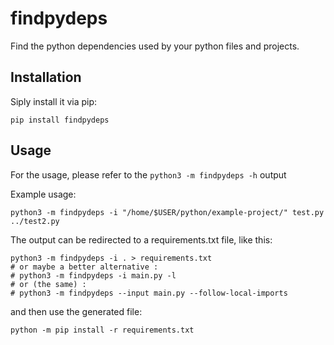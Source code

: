 # findpydeps
Find the python dependencies used by your python files and projects.

## Installation
Siply install it via pip:
```
pip install findpydeps
```

## Usage
For the usage, please refer to the `python3 -m findpydeps -h` output

Example usage:
```
python3 -m findpydeps -i "/home/$USER/python/example-project/" test.py ../test2.py
```

The output can be redirected to a requirements.txt file, like this:
```
python3 -m findpydeps -i . > requirements.txt
# or maybe a better alternative :
# python3 -m findpydeps -i main.py -l
# or (the same) :
# python3 -m findpydeps --input main.py --follow-local-imports
```
and then use the generated file:
```
python -m pip install -r requirements.txt
```
